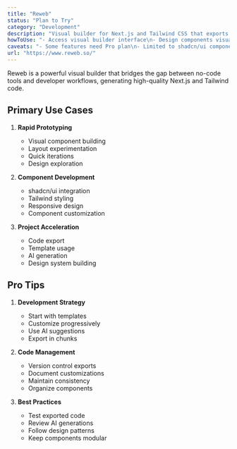 ```yaml
---
title: "Reweb"
status: "Plan to Try"
category: "Development"
description: "Visual builder for Next.js and Tailwind CSS that exports clean code with shadcn/ui components, combining no-code speed with developer flexibility"
howToUse: "- Access visual builder interface\n- Design components visually\n- Export Next.js & Tailwind code\n- Customize exported code\n- Deploy anywhere"
caveats: "- Some features need Pro plan\n- Limited to shadcn/ui components\n- Learning curve for visual builder\n- Export limitations on free tier"
url: "https://www.reweb.so/"
---
```


Reweb is a powerful visual builder that bridges the gap between no-code tools and developer workflows, generating high-quality Next.js and Tailwind code.

## Primary Use Cases

1. **Rapid Prototyping**
   - Visual component building
   - Layout experimentation
   - Quick iterations
   - Design exploration

2. **Component Development**
   - shadcn/ui integration
   - Tailwind styling
   - Responsive design
   - Component customization

3. **Project Acceleration**
   - Code export
   - Template usage
   - AI generation
   - Design system building

## Pro Tips

1. **Development Strategy**
   - Start with templates
   - Customize progressively
   - Use AI suggestions
   - Export in chunks

2. **Code Management**
   - Version control exports
   - Document customizations
   - Maintain consistency
   - Organize components

3. **Best Practices**
   - Test exported code
   - Review AI generations
   - Follow design patterns
   - Keep components modular 